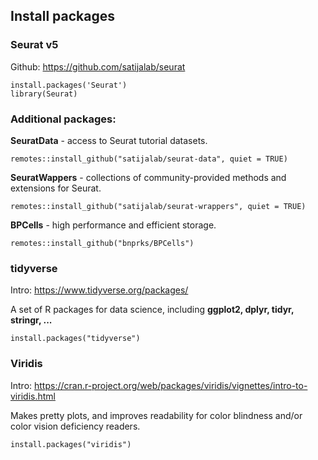 ## Install packages
### Seurat v5
Github: https://github.com/satijalab/seurat

```
install.packages('Seurat')
library(Seurat)
```
### Additional packages: 

**SeuratData** - access to Seurat tutorial datasets.

```
remotes::install_github("satijalab/seurat-data", quiet = TRUE)
```
**SeuratWappers** - collections of community-provided methods and extensions for Seurat.
```
remotes::install_github("satijalab/seurat-wrappers", quiet = TRUE)
```
**BPCells** - high performance and efficient storage.  
```
remotes::install_github("bnprks/BPCells")
```
### tidyverse
Intro: https://www.tidyverse.org/packages/

A set of R packages for data science, including **ggplot2, dplyr, tidyr, stringr, ...**
```
install.packages("tidyverse")
```

### Viridis
Intro: https://cran.r-project.org/web/packages/viridis/vignettes/intro-to-viridis.html

Makes pretty plots, and improves readability for color blindness and/or color vision deficiency readers.
```
install.packages("viridis")
```
